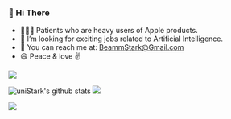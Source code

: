 ### 👋 Hi There
- 👨🏻‍💻 Patients who are heavy users of Apple products.
- 💼 I’m looking for exciting jobs related to Artificial Intelligence.
- 📮 You can reach me at: BeammStark@Gmail.com
- 😄 Peace & love ✌️

[![](https://activity-graph.herokuapp.com/graph?username=uniStark&theme=dracula)](https://github.com/ashutosh00710/github-readme-activity-graph)

![uniStark's github stats](https://github-readme-stats.vercel.app/api?username=uniStark&show_icons=true&theme=tokyonight)    ![](https://github-readme-stats.vercel.app/api/top-langs/?username=uniStark&layout=compact&langs_count=6&theme=tokyonight)

![](https://komarev.com/ghpvc/?username=uniStark&color=blueviolet)
<!--
**BeammNotFound/BeammNotFound** is a ✨ _special_ ✨ repository because its `README.md` (this file) appears on your GitHub profile.

Here are some ideas to get you started:

- 🔭 I’m currently working on ...
- 🌱 I’m currently learning ...
- 👯 I’m looking to collaborate on ...
- 🤔 I’m looking for help with ...
- 💬 Ask me about ...
- 📫 How to reach me: ...
- 😄 Pronouns: ...
- ⚡ Fun fact: ...
 - ⚡ About me：
   - https://space.bilibili.com/11027150?spm_id_from=333.1007.0.0
   - https://www.zhihu.com/people/liang-hao-82-28
-->
